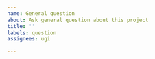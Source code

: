 ```yaml
---
name: General question
about: Ask general question about this project
title: ''
labels: question
assignees: ugi

---
```



